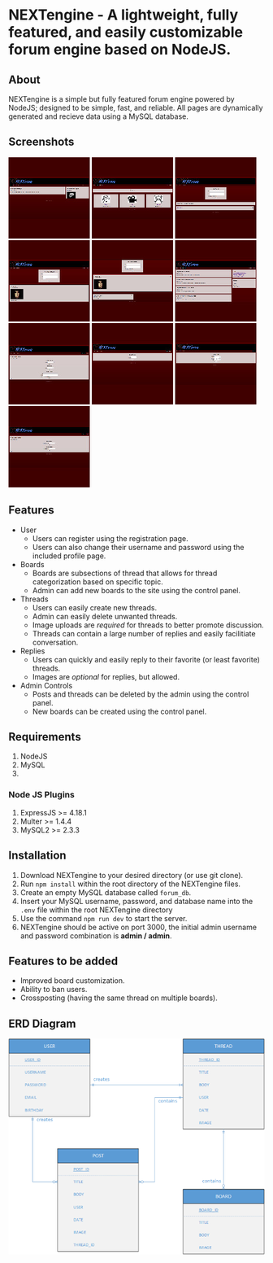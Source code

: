 NEXTengine - A lightweight, fully featured, and easily customizable forum engine based on NodeJS.
================================================================================================

About
----------
NEXTengine is a simple but fully featured forum engine powered by NodeJS; designed to be simple, fast, and reliable. All pages are dynamically generated and recieve data using a MySQL database.

Screenshots
------------
[![](docs/screenshots/thumbnails/NEscreenshot1_tn.jpg)](docs/screenshots/NEscreenshot1.png)
[![](docs/screenshots/thumbnails/NEscreenshot2_tn.jpg)](docs/screenshots/NEscreenshot2.png)
[![](docs/screenshots/thumbnails/NEscreenshot4_tn.jpg)](docs/screenshots/NEscreenshot4.png)
[![](docs/screenshots/thumbnails/NEscreenshot5_tn.jpg)](docs/screenshots/NEscreenshot5.png)
[![](docs/screenshots/thumbnails/NEscreenshot7_tn.jpg)](docs/screenshots/NEscreenshot7.png)
[![](docs/screenshots/thumbnails/NEscreenshot8_tn.jpg)](docs/screenshots/NEscreenshot8.png)
[![](docs/screenshots/thumbnails/NEscreenshot9_tn.jpg)](docs/screenshots/NEscreenshot9.png)
[![](docs/screenshots/thumbnails/NEscreenshot10_tn.jpg)](docs/screenshots/NEscreenshot10.png)
[![](docs/screenshots/thumbnails/NEscreenshot11_tn.jpg)](docs/screenshots/NEscreenshot11.png)
[![](docs/screenshots/thumbnails/NEscreenshot12_tn.jpg)](docs/screenshots/NEscreenshot12.png)

Features
----------
- User
  - Users can register using the registration page.
  - Users can also change their username and password using the included profile page.
- Boards
  - Boards are subsections of thread that allows for thread categorization based on specific topic.
  - Admin can add new boards to the site using the control panel.
- Threads
  - Users can easily create new threads.
  - Admin can easily delete unwanted threads.
  - Image uploads are *required* for threads to better promote discussion.
  - Threads can contain a large number of replies and easily facilitiate conversation.
- Replies
  - Users can quickly and easily reply to their favorite (or least favorite) threads.
  - Images are *optional* for replies, but allowed.
- Admin Controls
  - Posts and threads can be deleted by the admin using the control panel.
  - New boards can be created using the control panel.


Requirements
----------------
1.  NodeJS
2.  MySQL
3.  
### Node JS Plugins
1.  ExpressJS >= 4.18.1
2.  Multer >= 1.4.4
3.  MySQL2 >= 2.3.3


Installation
----------------
1. Download NEXTengine to your desired directory (or use git clone).
2. Run ```npm install``` within the root directory of the NEXTengine files.
3. Create an empty MySQL database called ```forum_db```.
4. Insert your MySQL username, password, and database name into the ```.env``` file within the root NEXTengine directory
5. Use the command ```npm run dev``` to start the server.
6. NEXTengine should be active on port 3000, the initial admin username and password combination is **admin / admin**.


Features to be added
--------------------------
- Improved board customization.
- Ability to ban users.
- Crossposting (having the same thread on multiple boards).


ERD Diagram
----------------------
![ERD Diagram](docs/ERdiagramJOS.png "ERD Diagram")

